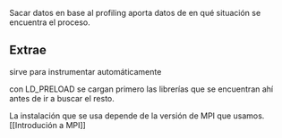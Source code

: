 Sacar datos en base al profiling aporta datos de en qué situación se encuentra el proceso.

## Extrae

sirve para instrumentar automáticamente

con LD_PRELOAD se cargan primero las librerías que se encuentran ahí antes de ir a buscar el resto.

La instalación que se usa depende de la versión de MPI que usamos. [[Introdución a MPI]]

